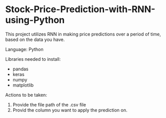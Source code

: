 # Stock-Price-Prediction-with-RNN-using-Python
This project utilizes RNN in making price predictions over a period of time, based on the data you have.


Language: Python


Libraries needed to install:
- pandas
- keras
- numpy
- matplotlib

Actions to be taken:
1. Provide the file path of the .csv file
2. Provid the column you want to apply the prediction on.

